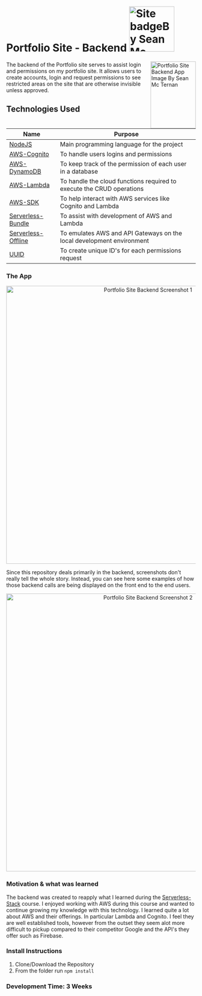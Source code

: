 # Portfolio Site - Backend <a href="https://github.com/SeanMcTernan" target="_blank"><img src="https://raw.githubusercontent.com/SeanMcTernan/SeanMcTernan/7c1dcc08830e2087866a9d06c1f37d7b431edf82/ReadMe_Images/ReadMe_Badge_Small.svg" alt="Site badgeBy Sean Mc Ternan" width="120"/></a>

<img src="https://raw.githubusercontent.com/SeanMcTernan/SeanMcTernan/940a359ef8a199aac0fe3e5cecaaef3d01e17542/ReadMe_Images/Portfolio_App/portfolio_app_backend.svg" align="right" alt="Portfolio Site Backend App Image By Sean Mc Ternan" width="120" height="178">

The backend of the Portfolio site serves to assist login and permissions on my portfolio site. It allows users to create accounts, login and request permissions to see restricted areas on the site that are otherwise invisible unless approved.

## Technologies Used

| Name                                                                        | Purpose                                                               |
| --------------------------------------------------------------------------- | --------------------------------------------------------------------- |
| [NodeJS](https://nodejs.org/en/)                                            | Main programming language for the project                             |
| [AWS-Cognito](https://aws.amazon.com/cognito/)                              | To handle users logins and permissions                                |
| [AWS-DynamoDB](https://aws.amazon.com/dynamodb/)                            | To keep track of the permission of each user in a database            |
| [AWS-Lambda](https://aws.amazon.com/lambda/)                                | To handle the cloud functions required to execute the CRUD operations |
| [AWS-SDK](https://www.npmjs.com/package/aws-sdk)                            | To help interact with AWS services like Cognito and Lambda            |
| [Serverless-Bundle](https://www.npmjs.com/package/serverless-dotenv-plugin) | To assist with development of AWS and Lambda                          |
| [Serverless-Offline](https://www.npmjs.com/package/serverless-offline)      | To emulates AWS and API Gateways on the local development environment |
| [UUID](https://www.npmjs.com/package/uuid)                                  | To create unique ID's for each permissions request                    |

### The App

<p align="center">
  <img src="https://raw.githubusercontent.com/SeanMcTernan/SeanMcTernan/7c1dcc08830e2087866a9d06c1f37d7b431edf82/ReadMe_Images/Portfolio_App/Portfolio-App-Example_2.png?raw=true" alt="Portfolio Site Backend Screenshot 1" width="738">
</p>

Since this repository deals primarily in the backend, screenshots don't really tell the whole story. Instead, you can see here some examples of how those backend calls are being displayed on the front end to the end users.

<p align="center">
  <img src="https://raw.githubusercontent.com/SeanMcTernan/SeanMcTernan/7c1dcc08830e2087866a9d06c1f37d7b431edf82/ReadMe_Images/Portfolio_App/portfolio_site_sample_2.png?raw=true" alt="Portfolio Site Backend Screenshot 2" width="738">
</p>

### Motivation & what was learned

The backend was created to reapply what I learned during the [Serverless-Stack](https://serverless-stack.com/) course. I enjoyed working with AWS during this course and wanted to continue growing my knowledge with this technology. I learned quite a lot about AWS and their offerings. In particular Lambda and Cognito. I feel they are well established tools, however from the outset they seem alot more difficult to pickup compared to their competitor Google and the API's they offer such as Firebase.

### Install Instructions

1. Clone/Download the Repository
2. From the folder run `npm install`

### Development Time: 3 Weeks
